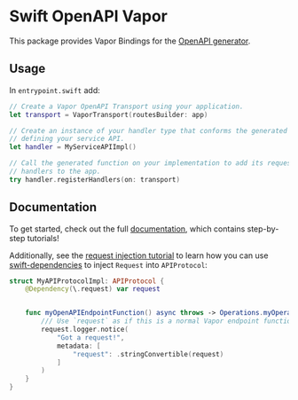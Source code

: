 # Swift OpenAPI Vapor

This package provides Vapor Bindings for the [OpenAPI generator](https://github.com/apple/swift-openapi-generator).

## Usage

In `entrypoint.swift` add:

```swift
// Create a Vapor OpenAPI Transport using your application.
let transport = VaporTransport(routesBuilder: app)

// Create an instance of your handler type that conforms the generated protocol
// defining your service API.
let handler = MyServiceAPIImpl()

// Call the generated function on your implementation to add its request
// handlers to the app.
try handler.registerHandlers(on: transport)
```

## Documentation

To get started, check out the full [documentation][docs-generator], which contains step-by-step tutorials!

Additionally, see the [request injection tutorial][request-injection-tutorial] to learn how you can use [swift-dependencies] to inject `Request` into `APIProtocol`:

```swift
struct MyAPIProtocolImpl: APIProtocol {
    @Dependency(\.request) var request


    func myOpenAPIEndpointFunction() async throws -> Operations.myOperation.Output {
        /// Use `request` as if this is a normal Vapor endpoint function
        request.logger.notice(
            "Got a request!",
            metadata: [
                "request": .stringConvertible(request)
            ]
        )
    }
}
```

[docs-generator]: https://swiftpackageindex.com/apple/swift-openapi-generator/documentation
[swift-dependencies]: https://github.com/pointfreeco/swift-dependencies
[request-injection-tutorial]: https://swiftpackageindex.com/swift-server/swift-openapi-vapor/1.0.1/tutorials/swift-openapi-vapor/requestinjection
